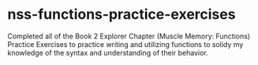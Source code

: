 # nss-functions-practice-exercises

Completed all of the Book 2 Explorer Chapter (Muscle Memory: Functions) Practice Exercises to practice writing and utilizing functions to solidy my knowledge of the syntax and understanding of their behavior. 
